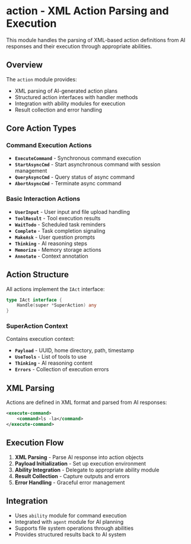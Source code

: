 # action - XML Action Parsing and Execution

This module handles the parsing of XML-based action definitions from AI responses and their execution through appropriate abilities.

## Overview

The `action` module provides:
- XML parsing of AI-generated action plans
- Structured action interfaces with handler methods
- Integration with ability modules for execution
- Result collection and error handling

## Core Action Types

### Command Execution Actions
- **`ExecuteCommand`** - Synchronous command execution
- **`StartAsyncCmd`** - Start asynchronous command with session management
- **`QueryAsyncCmd`** - Query status of async command
- **`AbortAsyncCmd`** - Terminate async command

### Basic Interaction Actions
- **`UserInput`** - User input and file upload handling
- **`ToolResult`** - Tool execution results
- **`WaitTodo`** - Scheduled task reminders
- **`Complete`** - Task completion signaling
- **`MakeAsk`** - User question prompts
- **`Thinking`** - AI reasoning steps
- **`Memorize`** - Memory storage actions
- **`Annotate`** - Context annotation

## Action Structure

All actions implement the `IAct` interface:
```go
type IAct interface {
    Handle(super *SuperAction) any
}
```

### SuperAction Context
Contains execution context:
- **`Payload`** - UUID, home directory, path, timestamp
- **`UseTools`** - List of tools to use
- **`Thinking`** - AI reasoning content
- **`Errors`** - Collection of execution errors

## XML Parsing

Actions are defined in XML format and parsed from AI responses:
```xml
<execute-command>
    <command>ls -la</command>
</execute-command>
```

## Execution Flow

1. **XML Parsing** - Parse AI response into action objects
2. **Payload Initialization** - Set up execution environment
3. **Ability Integration** - Delegate to appropriate ability module
4. **Result Collection** - Capture outputs and errors
5. **Error Handling** - Graceful error management

## Integration

- Uses `ability` module for command execution
- Integrated with `agent` module for AI planning
- Supports file system operations through abilities
- Provides structured results back to AI system